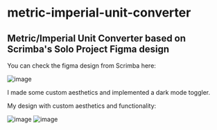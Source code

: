# metric-imperial-unit-converter

## Metric/Imperial Unit Converter based on Scrimba's Solo Project Figma design

You can check the figma design from Scrimba here:

![image](https://user-images.githubusercontent.com/89363727/168889858-bee1816e-87ad-44eb-9462-6d43e33cb112.png)

I made some custom aesthetics and implemented a dark mode toggler.

My design with custom aesthetics and functionality:

![image](https://user-images.githubusercontent.com/89363727/168928576-c32d19a7-c2f7-4aa6-8892-ab9ef26c2f82.png)
![image](https://user-images.githubusercontent.com/89363727/168928677-e71f9abe-e795-4616-b815-48d3b27d7dbb.png)

